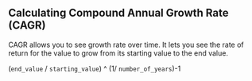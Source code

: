 ## Calculating Compound Annual Growth Rate (CAGR)

CAGR allows you to see growth rate over time. It lets you see the rate of return for the value to grow from its starting value to the end value.

(`end_value` / `starting_value`) ^ (1/ `number_of_years`)-1